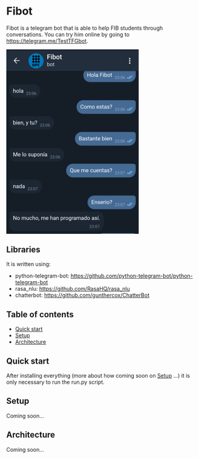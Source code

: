# Fibot
Fibot is a telegram bot that is able to help FIB students through conversations. You can try him online by going to https://telegram.me/TestTFGbot.

<img align="center" src="/images_demo/conversation_demo.png" width="350">

## Libraries
It is written using:
  * python-telegram-bot: https://github.com/python-telegram-bot/python-telegram-bot
  * rasa_nlu: https://github.com/RasaHQ/rasa_nlu
  * chatterbot: https://github.com/gunthercox/ChatterBot

## Table of contents
  * [Quick start](#quick-start)
  * [Setup](#setup)
  * [Architecture](#architecture)

## Quick start
After installing everything (more about how coming soon on [Setup](#setup) ...) it is only necessary to run the run.py script.

## Setup
Coming soon...

## Architecture
Coming soon...
